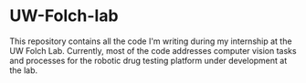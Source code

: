 # UW-Folch-lab
This repository contains all the code I'm writing during my internship at the UW Folch Lab. Currently, most of the code addresses computer vision tasks and processes for the robotic drug testing platform under development at the lab.

